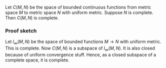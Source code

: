 Let $C(M,N)$ be the space of bounded continuous functions from metric space $M$ to metric space $N$ with uniform metric.
Suppose $N$ is complete. Then $C(M,N)$ is complete.

### Proof sketch
Let $l_\infty (M, N)$ be the space of bounded functions $M\to N$ with uniform metric. This is complete. Now $C(M,N)$ is a subspace of $l_\infty(M,N)$. It is also closed because of uniform convergence stuff. Hence, as a closed subspace of a complete space, it is complete.